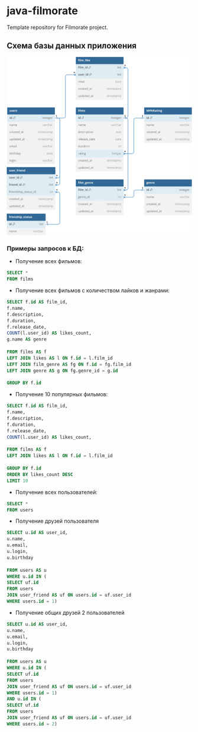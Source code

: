 # java-filmorate
Template repository for Filmorate project.

## Схема базы данных приложения
![Схема базы данных](ER_schema.svg)

### Примеры запросов к БД:

- Получение всех фильмов:
```sql
SELECT *
FROM films
```

- Получение всех фильмов с количеством лайков и жанрами:
```sql
SELECT f.id AS film_id,
f.name,
f.description,
f.duration,
f.release_date,
COUNT(l.user_id) AS likes_count,
g.name AS genre

FROM films AS f
LEFT JOIN likes AS l ON f.id = l.film_id
LEFT JOIN film_genre AS fg ON f.id = fg.film_id
LEFT JOIN genre AS g ON fg.genre_id = g.id

GROUP BY f.id
```

- Получение 10 популярных фильмов:
```sql
SELECT f.id AS film_id,
f.name,
f.description,
f.duration,
f.release_date,
COUNT(l.user_id) AS likes_count,

FROM films AS f
LEFT JOIN likes AS l ON f.id = l.film_id

GROUP BY f.id
ORDER BY likes_count DESC
LIMIT 10
```

- Получение всех пользователей:
```sql
SELECT *
FROM users
```

- Получение друзей пользователя

```sql
SELECT u.id AS user_id,
u.name,
u.email,
u.login,
u.birthday

FROM users AS u
WHERE u.id IN (
SELECT uf.id
FROM users
JOIN user_friend AS uf ON users.id = uf.user_id
WHERE users.id = 1)
```

- Получение общих друзей 2 пользователей

```sql
SELECT u.id AS user_id,
u.name,
u.email,
u.login,
u.birthday

FROM users AS u
WHERE u.id IN (
SELECT uf.id
FROM users
JOIN user_friend AS uf ON users.id = uf.user_id
WHERE users.id = 1)
AND u.id IN (
SELECT uf.id
FROM users
JOIN user_friend AS uf ON users.id = uf.user_id
WHERE users.id = 2)
```
